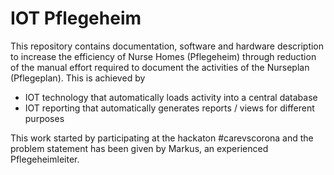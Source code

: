 # IOT Pflegeheim
This repository contains documentation, software and hardware description to increase the efficiency of Nurse Homes (Pflegeheim)
through reduction of the manual effort required to document the activities of the Nurseplan (Pflegeplan).
This is achieved by
- IOT technology that automatically loads activity into a central database
- IOT reporting that automatically generates reports / views for different purposes

This work started by participating at the hackaton #carevscorona and the problem statement has been given by Markus, an experienced Pflegeheimleiter.
